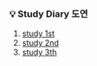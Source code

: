 ### 💡 Study Diary 도연  

   
   
1. [study 1st](https://github.com/sangilyoon-dev/SSAFY_6th_KotlinStudy/tree/main/%EA%B9%80%EB%8F%84%EC%97%B0/study%201st)
2. [study 2nd](https://github.com/sangilyoon-dev/SSAFY_6th_KotlinStudy/tree/main/%EA%B9%80%EB%8F%84%EC%97%B0/study%202nd)
3. [study 3th](https://github.com/sangilyoon-dev/SSAFY_6th_KotlinStudy/tree/main/%EA%B9%80%EB%8F%84%EC%97%B0/study%203th)
